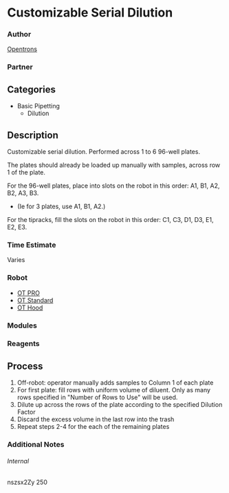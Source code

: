# Customizable Serial Dilution

### Author
[Opentrons](https://opentrons.com/)

### Partner

## Categories
* Basic Pipetting
	* Dilution


## Description
Customizable serial dilution. Performed across 1 to 6 96-well plates.

The plates should already be loaded up manually with samples, across row 1 of the plate.

For the 96-well plates, place into slots on the robot in this order: A1, B1, A2, B2, A3, B3.
* (Ie for 3 plates, use A1, B1, A2.)

For the tipracks, fill the slots on the robot in this order: C1, C3, D1, D3, E1, E2, E3.

### Time Estimate
Varies

### Robot
* [OT PRO](https://opentrons.com/ot-one-pro)
* [OT Standard](https://opentrons.com/ot-one-standard)
* [OT Hood](https://opentrons.com/ot-one-hood)

### Modules

### Reagents

## Process
1. Off-robot: operator manually adds samples to Column 1 of each plate
2. For first plate: fill rows with uniform volume of diluent. Only as many rows specified in "Number of Rows to Use" will be used.
3. Dilute up across the rows of the plate according to the specified Dilution Factor
4. Discard the excess volume in the last row into the trash
5. Repeat steps 2-4 for the each of the remaining plates


### Additional Notes


###### Internal
nszsx2Zy
250
